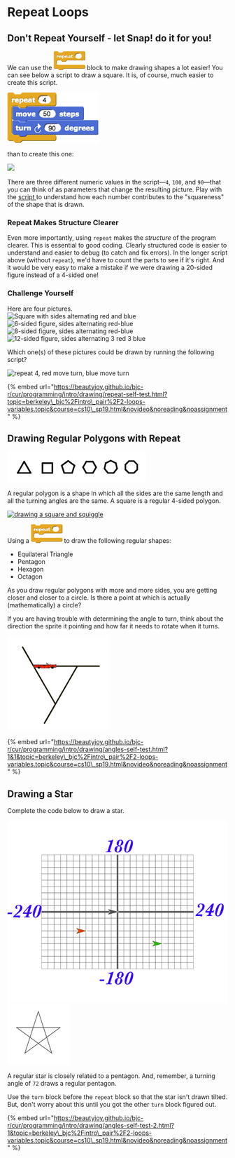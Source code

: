 # Repeat Loops

## Don't Repeat Yourself - let Snap! do it for you!

We can use the ![](../.gitbook/assets/image%20%2816%29.png) block to make drawing shapes a lot easier! You can see below a script to draw a square. It is, of course, much easier to create this script.

![](../.gitbook/assets/image%20%2888%29.png)

than to create this one:

![](https://bjc.edc.org/Sept2015/bjc-r/img/1-introduction/move-50-turn-right-90-%284-times%29.png)

There are three different numeric values in the script—`4`, `100`, and `90`—that you can think of as parameters that change the resulting picture. Play with the [script ](http://snap.berkeley.edu/snapsource/snap.html#open:https://beautyjoy.github.io/bjc-r/prog/loop/draw-a-square.xml)to understand how each number contributes to the "squareness" of the shape that is drawn.

### Repeat Makes Structure Clearer

Even more importantly, using `repeat` makes the _structure_ of the program clearer. This is essential to good coding. Clearly structured code is easier to understand and easier to debug \(to catch and fix errors\). In the longer script above \(without `repeat`\), we'd have to count the parts to see if it's right. And it would be very easy to make a mistake if we were drawing a 20-sided figure instead of a 4-sided one!

### Challenge Yourself

Here are four pictures.  
![Square with sides alternating red and blue](https://bjc.edc.org/Sept2015/bjc-r/img/1-introduction/Square-alternating-red-and-blue.png) ![6-sided figure, sides alternating red-blue](https://bjc.edc.org/Sept2015/bjc-r/img/1-introduction/6-sided-figure-alternating-red-and-blue.png) ![8-sided figure, sides alternating red-blue](https://bjc.edc.org/Sept2015/bjc-r/img/1-introduction/8-sided-figure-alternating-red-and-blue.png) ![12-sided figure, sides alternating 3 red 3 blue](https://bjc.edc.org/Sept2015/bjc-r/img/1-introduction/12-sided-figure-alternating-3-red-and-3-blue.png)  


Which one\(s\) of these pictures could be drawn by running the following script? 

![repeat 4, red move turn, blue move turn](https://bjc.edc.org/Sept2015/bjc-r/img/1-introduction/non-pseudo.png)

{% embed url="https://beautyjoy.github.io/bjc-r/cur/programming/intro/drawing/repeat-self-test.html?topic=berkeley\_bjc%2Fintro\_pair%2F2-loops-variables.topic&course=cs10\_sp19.html&novideo&noreading&noassignment" %}

## Drawing Regular Polygons with Repeat

![](../.gitbook/assets/image%20%2889%29.png)

A regular polygon is a shape in which all the sides are the same length and all the turning angles are the same. A square is a regular 4-sided polygon.

[![drawing a square and squiggle](https://beautyjoy.github.io/bjc-r/img/looping/drawing-regular-polygons.gif)](http://snap.berkeley.edu/snapsource/snap.html#open:https://beautyjoy.github.io/bjc-r/prog/loop/draw-square-and-squiggle.xml)

Using a ![](../.gitbook/assets/image%20%2816%29.png) to draw the following regular shapes:

* Equilateral Triangle
* Pentagon
* Hexagon
* Octagon

As you draw regular polygons with more and more sides, you are getting closer and closer to a circle. Is there a point at which is actually \(mathematically\) a circle?

If you are having trouble with determining the angle to turn, think about the direction the sprite it pointing and how far it needs to rotate when it turns.

![regular polygons](https://github.com/hoc-labs/images/blob/main/racecar.gif?raw=true)

{% embed url="https://beautyjoy.github.io/bjc-r/cur/programming/intro/drawing/angles-self-test.html?1&1&topic=berkeley\_bjc%2Fintro\_pair%2F2-loops-variables.topic&course=cs10\_sp19.html&novideo&noreading&noassignment" %}

## Drawing a Star

Complete the code below to draw a star.

 ![](../.gitbook/assets/image%20%2839%29.png) ![](../.gitbook/assets/image%20%2843%29.png) 

A regular star is closely related to a pentagon. And, remember, a turning angle of `72` draws a regular pentagon.

Use the `turn` block before the `repeat` block so that the star isn't drawn tilted. But, don't worry about this until you got the other `turn` block figured out.

{% embed url="https://beautyjoy.github.io/bjc-r/cur/programming/intro/drawing/angles-self-test-2.html?1&topic=berkeley\_bjc%2Fintro\_pair%2F2-loops-variables.topic&course=cs10\_sp19.html&novideo&noreading&noassignment" %}

